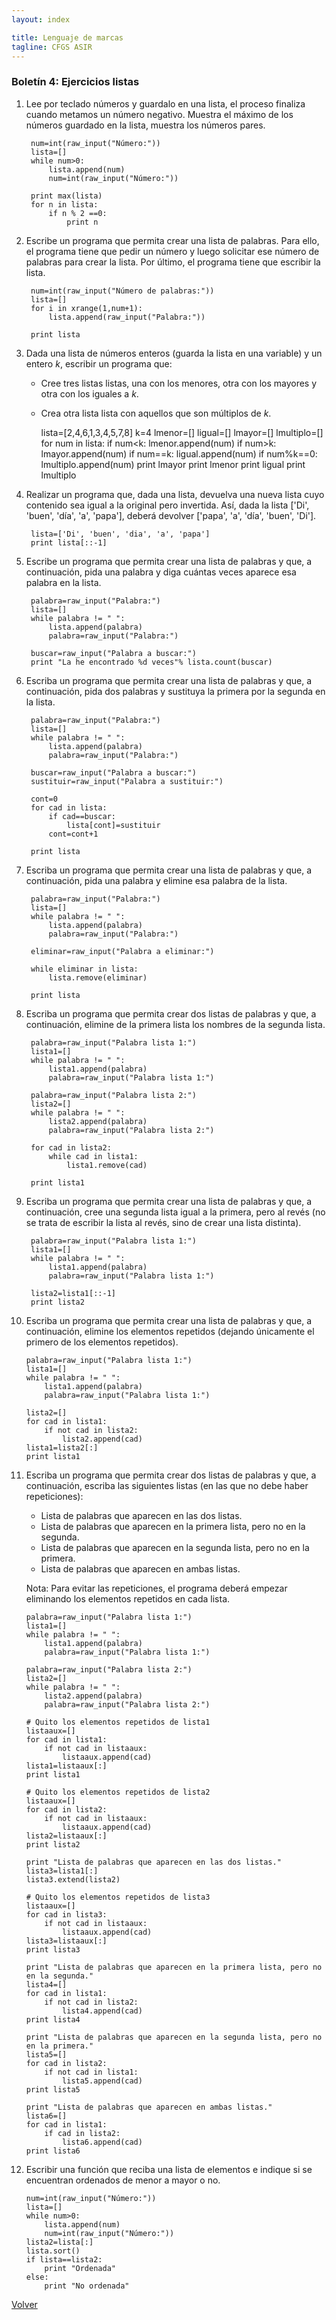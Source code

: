 ```yaml
---
layout: index

title: Lenguaje de marcas
tagline: CFGS ASIR
---
```


### Boletín 4: Ejercicios listas

1. Lee por teclado números y guardalo en una lista, el proceso finaliza cuando metamos un número negativo. Muestra el máximo de los números guardado en la lista, muestra los números pares.

		num=int(raw_input("Número:"))
		lista=[]
		while num>0:
			lista.append(num)
			num=int(raw_input("Número:"))		

		print max(lista)
		for n in lista:
			if n % 2 ==0:
				print n

2. Escribe un programa que permita crear una lista de palabras. Para ello, el programa tiene que pedir un número y luego solicitar ese número de palabras para crear la lista. Por último, el programa tiene que escribir la lista.

		num=int(raw_input("Número de palabras:"))
		lista=[]
		for i in xrange(1,num+1):
			lista.append(raw_input("Palabra:"))
			
		print lista

3. Dada una lista de números enteros (guarda la lista en una variable) y un entero *k*, escribir un programa que:
    * Cree tres listas listas, una con los menores, otra con los mayores y otra con los iguales a *k*.
    * Crea otra lista lista con aquellos que son múltiplos de *k*.

		lista=[2,4,6,1,3,4,5,7,8]
		k=4
		lmenor=[]
		ligual=[]
		lmayor=[]
		lmultiplo=[]
		for num in lista:
			if num<k:
				lmenor.append(num)
			if num>k:
				lmayor.append(num)
			if num==k:
				ligual.append(num)
			if num%k==0:
				lmultiplo.append(num)
		print lmayor
		print lmenor
		print ligual
		print lmultiplo

4. Realizar un programa que, dada una lista, devuelva una nueva lista cuyo contenido sea igual a la original pero invertida. Así, dada la lista ['Di', 'buen', 'día', 'a', 'papa'], deberá devolver ['papa', 'a', 'día', 'buen', 'Di'].

		lista=['Di', 'buen', 'dia', 'a', 'papa']
		print lista[::-1]

5. Escribe un programa que permita crear una lista de palabras y que, a continuación, pida una palabra y diga cuántas veces aparece esa palabra en la lista.

		palabra=raw_input("Palabra:")
		lista=[]
		while palabra != " ":
			lista.append(palabra)
			palabra=raw_input("Palabra:")		

		buscar=raw_input("Palabra a buscar:")
		print "La he encontrado %d veces"% lista.count(buscar)

6. Escriba un programa que permita crear una lista de palabras y que, a continuación, pida dos palabras y sustituya la primera por la segunda en la lista.

		palabra=raw_input("Palabra:")
		lista=[]
		while palabra != " ":
			lista.append(palabra)
			palabra=raw_input("Palabra:")		

		buscar=raw_input("Palabra a buscar:")
		sustituir=raw_input("Palabra a sustituir:")		

		cont=0
		for cad in lista:
			if cad==buscar:
				lista[cont]=sustituir
			cont=cont+1		

		print lista

7. Escriba un programa que permita crear una lista de palabras y que, a continuación, pida una palabra y elimine esa palabra de la lista.

		palabra=raw_input("Palabra:")
		lista=[]
		while palabra != " ":
			lista.append(palabra)
			palabra=raw_input("Palabra:")		

		eliminar=raw_input("Palabra a eliminar:")		

		while eliminar in lista:
			lista.remove(eliminar)		

		print lista

8. Escriba un programa que permita crear dos listas de palabras y que, a continuación, elimine de la primera lista los nombres de la segunda lista.

		palabra=raw_input("Palabra lista 1:")
		lista1=[]
		while palabra != " ":
			lista1.append(palabra)
			palabra=raw_input("Palabra lista 1:")		

		palabra=raw_input("Palabra lista 2:")
		lista2=[]
		while palabra != " ":
			lista2.append(palabra)
			palabra=raw_input("Palabra lista 2:")		

		for cad in lista2:
			while cad in lista1:
				lista1.remove(cad)		

		print lista1

9. Escriba un programa que permita crear una lista de palabras y que, a continuación, cree una segunda lista igual a la primera, pero al revés (no se trata de escribir la lista al revés, sino de crear una lista distinta).

		palabra=raw_input("Palabra lista 1:")
		lista1=[]
		while palabra != " ":
			lista1.append(palabra)
			palabra=raw_input("Palabra lista 1:")		

		lista2=lista1[::-1]
		print lista2

10. Escriba un programa que permita crear una lista de palabras y que, a continuación, elimine los elementos repetidos (dejando únicamente el primero de los elementos repetidos).

		palabra=raw_input("Palabra lista 1:")
		lista1=[]
		while palabra != " ":
			lista1.append(palabra)
			palabra=raw_input("Palabra lista 1:")		

		lista2=[]
		for cad in lista1:
			if not cad in lista2:
				lista2.append(cad)
		lista1=lista2[:]
		print lista1

11. Escriba un programa que permita crear dos listas de palabras y que, a continuación, escriba las siguientes listas (en las que no debe haber repeticiones):

    * Lista de palabras que aparecen en las dos listas.
    * Lista de palabras que aparecen en la primera lista, pero no en la segunda.
    * Lista de palabras que aparecen en la segunda lista, pero no en la primera.
    * Lista de palabras que aparecen en ambas listas.

    Nota: Para evitar las repeticiones, el programa deberá empezar eliminando los elementos repetidos en cada lista.

		palabra=raw_input("Palabra lista 1:")
		lista1=[]
		while palabra != " ":
			lista1.append(palabra)
			palabra=raw_input("Palabra lista 1:")		

		palabra=raw_input("Palabra lista 2:")
		lista2=[]
		while palabra != " ":
			lista2.append(palabra)
			palabra=raw_input("Palabra lista 2:")		

		# Quito los elementos repetidos de lista1		
		listaaux=[]
		for cad in lista1:
			if not cad in listaaux:
				listaaux.append(cad)
		lista1=listaaux[:]
		print lista1		

		# Quito los elementos repetidos de lista2		
		listaaux=[]
		for cad in lista2:
			if not cad in listaaux:
				listaaux.append(cad)
		lista2=listaaux[:]
		print lista2		

		print "Lista de palabras que aparecen en las dos listas."
		lista3=lista1[:]
		lista3.extend(lista2)		

		# Quito los elementos repetidos de lista3
		listaaux=[]
		for cad in lista3:
			if not cad in listaaux:
				listaaux.append(cad)
		lista3=listaaux[:]
		print lista3		

		print "Lista de palabras que aparecen en la primera lista, pero no en la segunda."
		lista4=[]
		for cad in lista1:
			if not cad in lista2:
				lista4.append(cad)
		print lista4
		
		print "Lista de palabras que aparecen en la segunda lista, pero no en la primera."
		lista5=[]
		for cad in lista2:
			if not cad in lista1:
				lista5.append(cad)
		print lista5		

		print "Lista de palabras que aparecen en ambas listas."
		lista6=[]
		for cad in lista1:
			if cad in lista2:
				lista6.append(cad)
		print lista6


12. Escribir una función que reciba una lista de elementos e indique si se encuentran ordenados de menor a mayor o no.

		num=int(raw_input("Número:"))
		lista=[]
		while num>0:
			lista.append(num)
			num=int(raw_input("Número:"))
		lista2=lista[:]
		lista.sort()
		if lista==lista2:
			print "Ordenada"
		else:
			print "No ordenada"

[Volver](index)